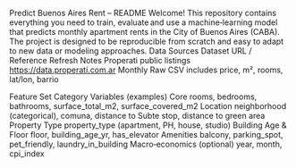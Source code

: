 Predict Buenos Aires Rent – README
Welcome! This repository contains everything you need to train, evaluate and use a machine‑learning model that predicts monthly apartment rents in the City of Buenos Aires (CABA).
The project is designed to be reproducible from scratch and easy to adapt to new data or modeling approaches.
Data Sources
Dataset	URL / Reference	Refresh	Notes
Properati public listings	https://data.properati.com.ar	Monthly	Raw CSV includes price, m², rooms, lat/lon, barrio

Feature Set
Category	Variables (examples)
Core	rooms, bedrooms, bathrooms, surface_total_m2, surface_covered_m2
Location	neighborhood (categorical), comuna, distance to Subte stop, distance to green area
Property Type	property_type (apartment, PH, house, studio)
Building Age & Floor	floor, building_age_yr, has_elevator
Amenities	balcony, parking_spot, pet_friendly, laundry_in_building
Macro‑economics (optional)	year, month, cpi_index
